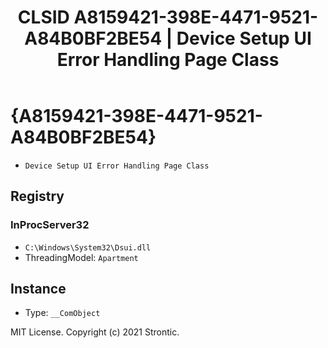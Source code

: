 ﻿---
title: "CLSID A8159421-398E-4471-9521-A84B0BF2BE54 | Device Setup UI Error Handling Page Class"
excerpt: What is COM-Object CLSID A8159421-398E-4471-9521-A84B0BF2BE54?
---

# {A8159421-398E-4471-9521-A84B0BF2BE54}

* `Device Setup UI Error Handling Page Class`

## Registry


### InProcServer32

* `C:\Windows\System32\Dsui.dll`
* ThreadingModel: `Apartment`

## Instance

* Type: `__ComObject`

MIT License. Copyright (c) 2021 Strontic.


